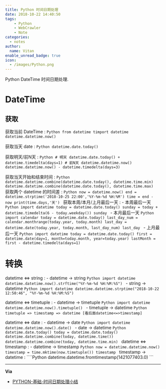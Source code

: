 ```yaml
---
title: Python 时间日期处理
date: 2018-10-22 14:40:50
tags:
    - Python
    - WebCrawler
    - Note
categories:
  - notes
author:
  name: Vitan
enable_unread_badge: true
icon:
  - /images/Python.png
---
```

Python DateTime 时间日期处理.
<!--more-->
# DateTime
## 获取
获取当前 DateTime
:   ```Python
    from datetime timport datetime
    datetime.datetime.now()
    ```

获取当天 date
:   ```Python
    datetime.date.today()
    ```

获取明天/前N天
:   ```Python
    # 明天
    datetime.date.today() + datetime.timedelta(days=1)
    # 前N天
    datetime.datetime.now()
    datetime.datetime.now() - datetime.timedelta(days=3)
    ```

获取当天开始和结束时间
:   ```Python
    datetime.datetime.combine(datetime.date.today(), datetime.time.min)
    datetime.datetime.combine(datetime.date.today(), datetime.time.max)
    ```
获取两个 datetime 的时间差
:   ```Python
    now = datetime.now()
    end = datetime.strptime('2018-10-25 22:00','%Y-%m-%d %H:%M')
    time = end - now
    print(time.days,'天')
    ```
获取本周/本月/上月最后一天
:   - 本周最后一天
    ```Python
    import datetime
    today = datetime.date.today()
    sunday = today + datetime.timedelta(6 - today.weekday())
    sunday
    ```
    - 本月最后一天
    ```Python
    import calendar
    today = datetime.date.today()
    last_day_num = calendar.monthrange(today.year, today.month)
    last_day = datetime.date(today.year, today.month, last_day_num)
    last_day
    ```
    - 上月最后一天
    ```Python
    import datetime
    today = datetime.date.today()
    first = datetime.date(day=1, month=today.month, year=today.year)
    lastMonth = first - datetime.timedelta(days=1)
    ```
# 转换
datetime <=> string
:   - datetime -> string
    ```Python
    import datetime
    datetime.datetime.now().strftime("%Y-%m-%d %H:%M:%S")
    ```
    - string -> datetime
    ```Python
    import datetime
    datetime.datetime.strptime("2018-10-22 12:50:46", "%Y-%m-%d %H:%M:%S")
    ```

datetime <=> timetuple
:   - datetime -> timetuple
    ```Python
    import datetime
    datetime.datetime.now().timetuple()
    ```
    - timetuple -> datetime
    ```Python
    timetuple => timestamp => datetime [看后面datetime<=>timestamp]
    ```

datetime <=> date
:   - datetime -> date
    ```Python
    import datetime
    datetime.datetime.now().date()
    ```
    - date -> datetime
    ```Python
    datetime.date.today()
    today = datetime.date.today()
    datetime.datetime.combine(today, datetime.time())
    datetime.datetime.combine(today, datetime.time.min)
    ```
datetime <=> timestamp
:   - datetime -> timestamp
    ```Python
    now = datetime.datetime.now()
    timestamp = time.mktime(now.timetuple())
    timestamp
    ```
timestamp -> datetime
:   ````Python
    datetime.datetime.fromtimestamp(1421077403.0)
    ```

---
**Via**
- [PYTHON-基础-时间日期处理小结](http://www.wklken.me/posts/2015/03/03/python-base-datetime.html)
